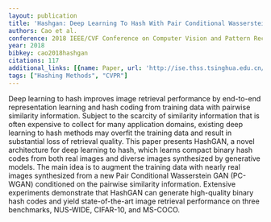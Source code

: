 ```yaml
---
layout: publication
title: 'Hashgan: Deep Learning To Hash With Pair Conditional Wasserstein GAN'
authors: Cao et al.
conference: 2018 IEEE/CVF Conference on Computer Vision and Pattern Recognition
year: 2018
bibkey: cao2018hashgan
citations: 117
additional_links: [{name: Paper, url: 'http://ise.thss.tsinghua.edu.cn/~mlong/doc/hashgan-cvpr18.pdf'}]
tags: ["Hashing Methods", "CVPR"]
---
```

Deep learning to hash improves image retrieval performance by end-to-end representation learning and hash coding from training data with pairwise similarity information.
Subject to the scarcity of similarity information that is often
expensive to collect for many application domains, existing
deep learning to hash methods may overfit the training data
and result in substantial loss of retrieval quality. This paper
presents HashGAN, a novel architecture for deep learning
to hash, which learns compact binary hash codes from both
real images and diverse images synthesized by generative
models. The main idea is to augment the training data with
nearly real images synthesized from a new Pair Conditional
Wasserstein GAN (PC-WGAN) conditioned on the pairwise
similarity information. Extensive experiments demonstrate
that HashGAN can generate high-quality binary hash codes
and yield state-of-the-art image retrieval performance on
three benchmarks, NUS-WIDE, CIFAR-10, and MS-COCO.